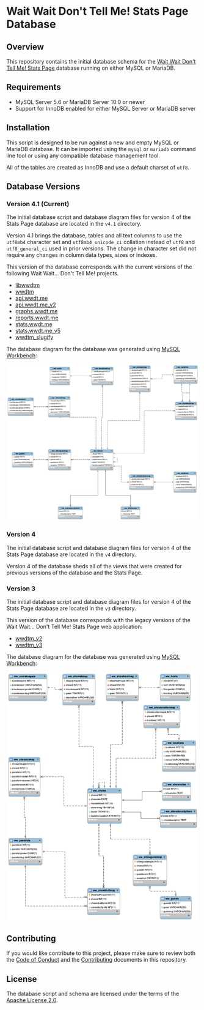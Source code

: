 # Wait Wait Don't Tell Me! Stats Page Database

## Overview

This repository contains the initial database schema for the
[Wait Wait Don't Tell Me! Stats Page](https://stats.wwdt.me)
database running on either MySQL or MariaDB.

## Requirements

- MySQL Server 5.6 or MariaDB Server 10.0 or newer
- Support for InnoDB enabled for either MySQL Server or MariaDB server

## Installation

This script is designed to be run against a new and empty MySQL or MariaDB
database. It can be imported using the `mysql` or `mariadb` command line
tool or using any compatible database management tool.

All of the tables are created as InnoDB and use a default charset of `utf8`.

## Database Versions

### Version 4.1 (Current)

The initial database script and database diagram files for version 4 of the
Stats Page database are located in the `v4.1` directory.

Version 4.1 brings the database, tables and all text columns to use the `utf8mb4`
character set and `utf8mb4_unicode_ci` collation instead of `utf8` and
`utf8_general_ci` used in prior versions. The change in character set did not
require any changes in column data types, sizes or indexes.

This version of the database corresponds with the current versions of the
following Wait Wait... Don't Tell Me! projects.

- [libwwdtm](https://github.com/questionlp/libwwdtm)
- [wwdtm](https://github.com/questionlp/wwdtm)
- [api.wwdt.me](https://github.com/questionlp/api.wwdt.me)
- [api.wwdt.me_v2](https://github.com/questionlp/api.wwdt.me_v2)
- [graphs.wwdt.me](https://github.com/questionlp/graphs.wwdt.me)
- [reports.wwdt.me](https://github.com/questionlp/reports.wwdt.me)
- [stats.wwdt.me](https://github.com/questionlp/stats.wwdt.me)
- [stats.wwdt.me_v5](https://github.com/questionlp/stats.wwdt.me_v5)
- [wwdtm_slugify](https://github.com/questionlp/wwdtm_slugify)

The database diagram for the database was generated using
[MySQL Workbench](https://www.mysql.com/products/workbench/):

![Wait Wait Don't Tell Me Stats Page Database Diagram](v4.1/wwdtm_Diagram.png)

### Version 4

The initial database script and database diagram files for version 4 of the
Stats Page database are located in the `v4` directory.

Version 4 of the database sheds all of the views that were created for previous
versions of the database and the Stats Page.

### Version 3

The initial database script and database diagram files for version 4 of the
Stats Page database are located in the `v3` directory.

This version of the database corresponds with the legacy versions of the Wait
Wait... Don't Tell Me! Stats Page web application:

- [wwdtm_v2](https://github.com/questionlp/wwdt.me_v2)
- [wwdtm_v3](https://github.com/questionlp/wwdt.me_v3)

The database diagram for the database was generated using
[MySQL Workbench](https://www.mysql.com/products/workbench/):

![Wait Wait Don't Tell Me Stats Page Database Diagram](v3/wwdtm_Diagram.png)

## Contributing

If you would like contribute to this project, please make sure to review both
the [Code of Conduct](CODE_OF_CONDUCT.md) and the
[Contributing](CONTRIBUTING.md) documents in this repository.

## License

The database script and schema are licensed under the terms of the
[Apache License 2.0](http://www.apache.org/licenses/LICENSE-2.0).
